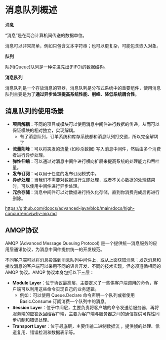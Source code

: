 # 消息队列概述





**消息**

“消息”是在两台计算机间传送的数据单位。

消息可以非常简单，例如只包含文本字符串；也可以更复杂，可能包含嵌入对象。







**队列**

队列(Queue)队列是一种先进先出(FIFO)的数据结构。



**消息队列**

消息队列是一个存放消息的容器，消息队列是分布式系统中的重要组件，使用消息队列主要是为了**通过异步处理提高系统性能、削峰、降低系统耦合性**。



## 消息队列的使用场景



- **项目解耦**：不同的项目或模块可以使用消息中间件进行数据的传递，从而可以保证模块的相对独立，实现解耦。
  - 有了消息队列，订单系统和库存系统都和消息队列打交道，所以完全解耦了
- **流量削峰**：可以将突发的流量 (如秒杀数据) 写入消息中间件，然后由多个消费者进行异步处理。
- **弹性伸缩**：可以通过对消息中间件进行横向扩展来提高系统的处理能力和吞吐量。
- **发布订阅**：可以用于任意的发布订阅模式中。
- **异步处理**：当我们不需要对数据进行立即处理，或者不关心数据的处理结果时，可以使用中间件进行异步处理。
- **冗余存储**：消息中间件可以对数据进行持久化存储，直到你消费完成后再进行删除。



https://github.com/doocs/advanced-java/blob/main/docs/high-concurrency/why-mq.md

## AMQP协议

AMQP (Advanced Message Queuing Protocol) 是一个提供统一消息服务的应用层通讯协议，为消息中间件提供统一的开发规范。

不同客户端可以将消息投递到消息队列中间件上，或从上面获取消息；发送消息和接收消息的客户端可以采用不同的语言开发、不同的技术实现，但必须遵循相同的 AMQP 协议。AMQP 协议本身包括以下三层：

- **Module Layer**：位于协议最高层，主要定义了一些供客户端调用的命令，客户端可以利用这些命令实现自己的业务逻辑。
  - 例如：可以使用 Queue.Declare 命令声明一个队列或者使用 Basic.Consume 订阅消费一个队列中的消息。
- **Session Layer**：位于中间层，主要负责将客户端的命令发送给服务器，再将服务端的应答返回给客户端，主要为客户端与服务器之间的通信提供可靠性同步机制和错误处理。
- **Transport Layer**：位于最底层，主要传输二进制数据流 ，提供帧的处理、信道复用、错误检测和数据表示等。





